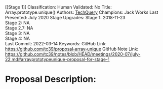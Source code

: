 [[Stage 1]]
Classification:
Human Validated: No
Title: Array.prototype.unique()
Authors: [TechQuery](https://github.com/TechQuery)
Champions: Jack Works
Last Presented: July 2020
Stage Upgrades: 
Stage 1: 2018-11-23  
Stage 2: NA  
Stage 2.7: NA  
Stage 3: NA  
Stage 4: NA  
Last Commit: 2022-03-14
Keywords: 
GitHub Link: https://github.com/tc39/proposal-array-unique
GitHub Note Link: https://github.com/tc39/notes/blob/HEAD/meetings/2020-07/july-22.md#arrayprototypeunique-proposal-for-stage-1

# Proposal Description:
